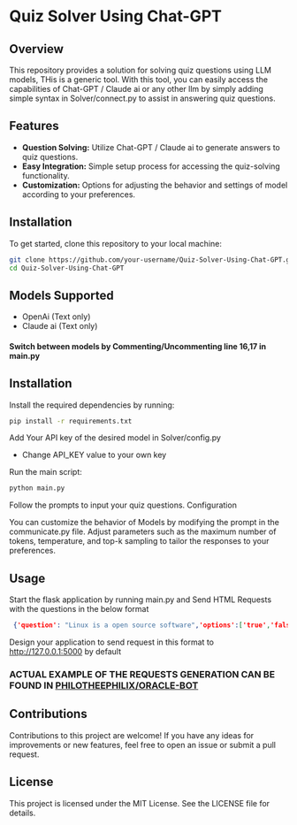 # Quiz Solver Using Chat-GPT

## Overview

This repository provides a solution for solving quiz questions using LLM models, THis is a generic tool. With this tool, you can easily access the capabilities of Chat-GPT / Claude ai or any other llm by simply adding simple syntax in Solver/connect.py to assist in answering quiz questions.

## Features

- **Question Solving:** Utilize Chat-GPT / Claude ai to generate answers to quiz questions.
- **Easy Integration:** Simple setup process for accessing the quiz-solving functionality.
- **Customization:** Options for adjusting the behavior and settings of model according to your preferences.

## Installation

To get started, clone this repository to your local machine:

``` bash
git clone https://github.com/your-username/Quiz-Solver-Using-Chat-GPT.git
cd Quiz-Solver-Using-Chat-GPT
```
## Models Supported 
- OpenAi (Text only)
- Claude ai (Text only)

#### Switch between models by Commenting/Uncommenting line 16,17 in main.py

## Installation
Install the required dependencies by running:
``` bash
pip install -r requirements.txt
```

Add Your API key of the desired model in Solver/config.py
- Change API_KEY value to your own key
 

Run the main script:
``` bash
python main.py
```
Follow the prompts to input your quiz questions.
Configuration

You can customize the behavior of Models by modifying the prompt in the communicate.py file. Adjust parameters such as the maximum number of tokens, temperature, and top-k sampling to tailor the responses to your preferences.

## Usage

Start the flask application by running main.py and Send HTML Requests with the questions in the below format

``` json
 {'question': "Linux is a open source software",'options':['true','false']}
```
Design your application to send request in this format to http://127.0.0.1:5000 by default

### ACTUAL EXAMPLE OF THE REQUESTS GENERATION CAN BE FOUND IN <a href='https://github.com/Philotheephilix/oracle-bot'>PHILOTHEEPHILIX/ORACLE-BOT</a>

## Contributions
Contributions to this project are welcome! If you have any ideas for improvements or new features, feel free to open an issue or submit a pull request.

## License
This project is licensed under the MIT License. See the LICENSE file for details.